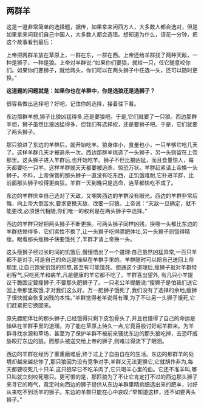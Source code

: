 ## 两群羊
这是一道非常简单的选择题，据传，如果拿来问西方人，大多数人都会选对，但是如果拿来问我们自己中国人，大多数人都会选错。想知道为什么，请花一分钟，把这个故事看到最后：
 
上帝把两群羊放在草原上，一群在东，一群在西。上帝还给羊群找了两种天敌，一种是狮子，一种是狼。上帝对羊群说:“如果你们要狼，就给一只，任它随意咬你们。如果你们要狮子，就给两头，你们可以在两头狮子中任选一头，还可以随时更换。”
 
**这道题的问题就是：如果你也在羊群中，你是选狼还是选狮子？**
 
 很容易做出选择吧？好吧，记住你的选择，接着往下看。
 
东边那群羊想,狮子比狼凶猛得多,还是要狼吧。于是,它们就要了一只狼。西边那群羊想，狮子虽然比狼凶猛得多，但我们有选择权，还是要狮子吧。于是，它们就要了两头狮子。
 
那只狼进了东边的羊群后，就开始吃羊。狼身体小，食量也小，一只羊够它吃几天了。这样羊群几天才被追杀一次。西边那群羊挑选了一头狮子，另一头则留在上帝那里。这头狮子进入羊群后,也开始吃羊。狮子不但比狼凶猛，而且食量惊人，每天都要吃一只羊。这样羊群就天天都要被追杀，惊恐万状。羊群赶紧请上帝换一头狮子。不料，上帝保管的那头狮子一直没有吃东西，正饥饿难耐,它扑进羊群，比前面那头狮子咬得更疯狂。羊群一天到晚只是逃命，连草都快吃不成了。
 
东边的羊群庆幸自己选对了天敌，又嘲笑西边的羊群没有眼光。西边的羊群非常后悔，向上帝大倒苦水,要求更换天敌，改要一只狼。上帝说：“天敌一旦确定，就不能更改,必须世代相随,你们唯一的权利是在两头狮子中选择。”
 
西边的羊群只好把两头狮子不断更换。可两头狮子同样凶残，换哪一头都比东边的羊群悲惨得多，它们索性不换了,让一头狮子吃得膘肥体壮,另一头狮子则饿得精瘦。眼看那头瘦狮子快要饿死了,羊群才请上帝换一头。
 
这头瘦狮子经过长时间的饥饿后,慢慢悟出了一个道理:自己虽然凶猛异常,一百只羊都不是对手,可是自己的命运是操纵在羊群手里的。羊群随时可以把自己送回上帝那里,让自己饱受饥饿的煎熬,甚至有可能饿死。想通这个道理后,瘦狮子就对羊群特别客气,只吃死羊和病羊,凡是健康的羊它都不吃了。羊群喜出望外, 有几只小羊提议干脆固定要瘦狮子,不要那头肥狮子了。一只老公羊提醒说:“瘦狮子是怕我们送它回上帝那里挨饿,才对我们这么好。万一肥狮子饿死了,我们没有了选择的余地,瘦狮子很快就会恢复凶残的本性。”羊群觉得老羊说得有理,为了不让另一头狮子饿死,它们赶紧把它换回来。
 
原先膘肥体壮的那头狮子,已经饿得只剩下皮包骨头了,并且也懂得了自己的命运是操纵在羊群手里的道理。为了能在草原上待久一点,它竟百般讨好起羊群来。为羊群寻找水源和草场，甚至为了保护羊群不被前来骚扰东边的那头狼吃掉，去恐吓威胁殴打东边的狼。而那头被送交给上帝的狮子,则难过得流下了眼泪。
 
西边的羊群在经历了重重磨难后,终于过上了自由自在的生活。东边的那群羊的处境却越来越悲惨了,那只狼因为没有竞争对手,羊群又无法更换它,它就胡作非为,每天都要咬死几十只羊,这只狼早已不吃羊肉了,它只喝羊心里的血。它还不准羊叫,哪只叫就立刻咬死哪只。更可恨的是，那匹狼为了不让它肯定打不过的西边那头狮子来寻它的晦气，竟定时向西边的狮子提供从东边羊群里精挑细选出来的肥羊，讨好从来吃不到活羊的狮子。东边的羊群只能在心中哀叹:“早知道这样，还不如要两头狮子。”